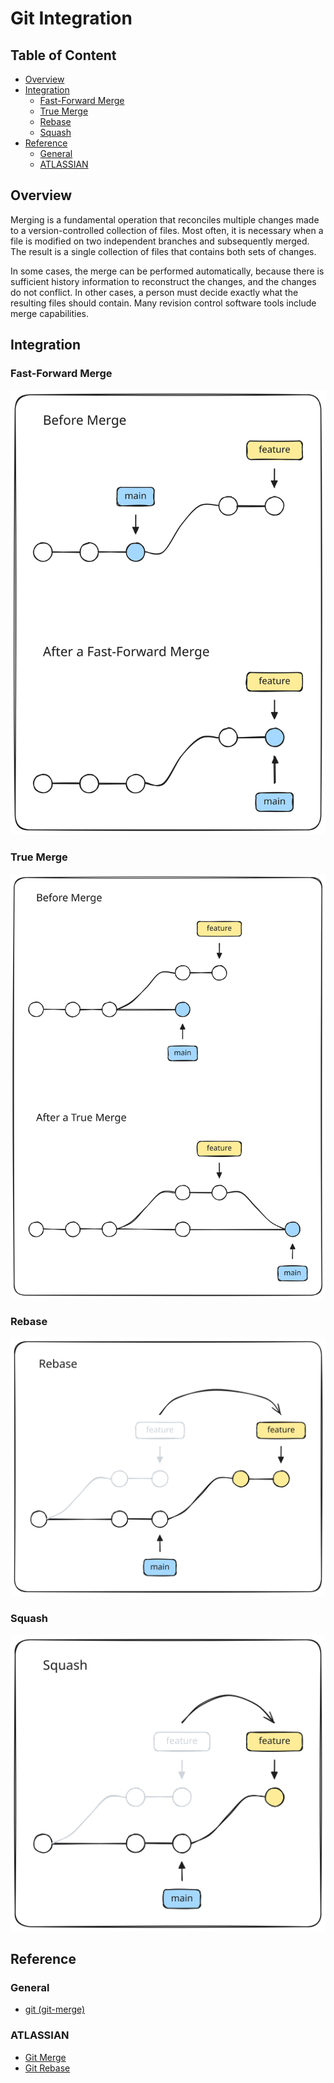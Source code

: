 # Git Integration

## Table of Content
* [Overview](#overview)
* [Integration](#integration)
    * [Fast-Forward Merge](#fast-forward-merge)
    * [True Merge](#true-merge)
    * [Rebase](#rebase)
    * [Squash](#squash)
* [Reference](#reference)
    * [General](#general)
    * [ATLASSIAN](#atlassian)

## Overview

Merging is a fundamental operation that reconciles multiple changes made
to a version-controlled collection of files. Most often, it is necessary
when a file is modified on two independent branches and subsequently
merged. The result is a single collection of files that contains both
sets of changes.

In some cases, the merge can be performed automatically, because there
is sufficient history information to reconstruct the changes, and the
changes do not conflict. In other cases, a person must decide exactly
what the resulting files should contain. Many revision control software
tools include merge capabilities.

## Integration

### Fast-Forward Merge

<img alt="Git Merge Fast-Forward" title="Git Merge Fast-Forward" width="512px" src="res/img/git-merge-fast-forward.svg">

### True Merge

<img alt="Git Merge True" title="Git Merge True" width="512px" src="res/img/git-merge-true.svg">

### Rebase

<img alt="Git Rebase" title="Git Rebase" width="512px" src="res/img/git-rebase.svg">

### Squash

<img alt="Git Squash" title="Git Squash" width="512px" src="res/img/git-squash.svg">

## Reference

### General

* [git (git-merge)](https://git-scm.com/docs/git-merge)

### ATLASSIAN

* [Git Merge](https://www.atlassian.com/git/tutorials/using-branches/git-merge)
* [Git Rebase](https://www.atlassian.com/git/tutorials/rewriting-history/git-rebase)
